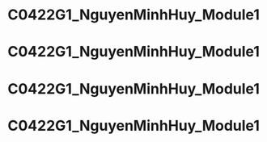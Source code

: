 # C0422G1_NguyenMinhHuy_Module1
# C0422G1_NguyenMinhHuy_Module1
# C0422G1_NguyenMinhHuy_Module1
# C0422G1_NguyenMinhHuy_Module1
